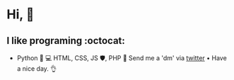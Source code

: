 # Hi, 👋
## I like programing :octocat:

* Python 🥃 💻 HTML, CSS, JS 🛡, PHP 🐘
Send me a 'dm' via [twitter](https://twitter.com/mau_restor) • Have a nice day. 👌
